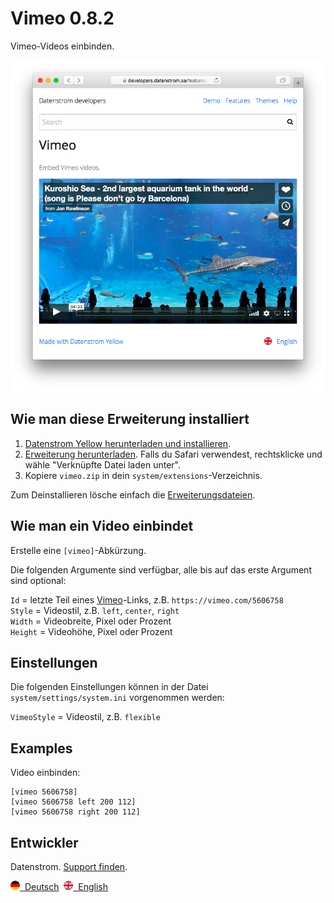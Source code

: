 Vimeo 0.8.2
===========
Vimeo-Videos einbinden.

<p align="center"><img src="vimeo-screenshot.png?raw=true" alt="Bildschirmfoto"></p>

## Wie man diese Erweiterung installiert

1. [Datenstrom Yellow herunterladen und installieren](https://github.com/datenstrom/yellow/).
2. [Erweiterung herunterladen](https://github.com/datenstrom/yellow-extensions/raw/master/zip/vimeo.zip). Falls du Safari verwendest, rechtsklicke und wähle "Verknüpfte Datei laden unter".
3. Kopiere `vimeo.zip` in dein `system/extensions`-Verzeichnis.

Zum Deinstallieren lösche einfach die [Erweiterungsdateien](extension.ini).

## Wie man ein Video einbindet

Erstelle eine `[vimeo]`-Abkürzung. 

Die folgenden Argumente sind verfügbar, alle bis auf das erste Argument sind optional:

`Id` = letzte Teil eines [Vimeo](https://www.vimeo.com)-Links, z.B. `https://vimeo.com/5606758`  
`Style` = Videostil, z.B. `left`, `center`, `right`  
`Width` = Videobreite, Pixel oder Prozent  
`Height` = Videohöhe, Pixel oder Prozent   
 
## Einstellungen

Die folgenden Einstellungen können in der Datei `system/settings/system.ini` vorgenommen werden:

`VimeoStyle` = Videostil, z.B. `flexible`  

## Examples

Video einbinden:

    [vimeo 5606758]
    [vimeo 5606758 left 200 112]
    [vimeo 5606758 right 200 112]

## Entwickler

Datenstrom. [Support finden](https://extensions.datenstrom.se/de/help/).

<p>
<a href="README-de.md"><img src="https://raw.githubusercontent.com/datenstrom/yellow-extensions/master/features/help/language-de.png" width="15" height="15" alt="Deutsch">&nbsp; Deutsch</a>&nbsp;
<a href="README.md"><img src="https://raw.githubusercontent.com/datenstrom/yellow-extensions/master/features/help/language-en.png" width="15" height="15" alt="English">&nbsp; English</a>&nbsp;
</p>
